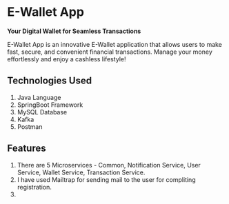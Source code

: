 # E-Wallet App

**Your Digital Wallet for Seamless Transactions**

E-Wallet App is an innovative E-Wallet application that allows users to make fast, secure, and convenient financial transactions. Manage your money effortlessly and enjoy a cashless lifestyle!

## Technologies Used

1. Java Language
2. SpringBoot Framework
3. MySQL Database
4. Kafka
5. Postman

## Features

1. There are 5 Microservices - Common, Notification Service, User Service, Wallet Service, Transaction Service.
2. I have used Mailtrap for sending mail to the user for compliting registration.
3.  
